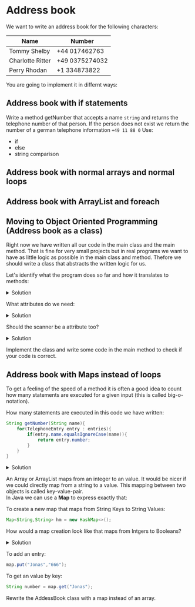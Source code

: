 # Address book

We want to write an address book for the following characters: 

Name | Number
-----|-------
Tommy Shelby|+44 017462763
Charlotte Ritter|+49 0375274032
Perry Rhodan | +1 334873822

You are going to implement it in differnt ways:

## Address book with if statements

Write a method getNumber that accepts a name `string` and returns the telephone number of that person. If the person does not exist we return the number of a german telephone information `+49 11 88 0`
Use: 
- if
- else
- string comparison


## Address book with normal arrays and normal loops
## Address book with ArrayList and foreach
## Moving to Object Oriented Programming (Address book as a class)
Right now we have written all our code in the main class and the main method. That is fine for very small projects but in real programs we want to have as little logic as possible in the main class and method. Thefore we should write a class that abstracts the written logic for us.

Let's identify what the program does so far and how it translates to methods:
<details>
  <summary>Solution</summary>
  
- add a contact => `void addContact(TelephoneEntry)`
- get a number via a name => `String getNumber(String name)`
</details>

What attributes do we need: 
<details>
  <summary>Solution</summary>
- `ArrayList<TelephoneEntry> entries`
</details>



Should the scanner be a attribute too?
<details>
  <summary>Solution</summary>
  No every class (and every method) should only deal with exactly one thing. Our class allready deals with storing data, therefore it should not care about where the data comes from.
</details>


Implement the class and write some code in the main method to check if your code is correct.


## Address book with Maps instead of loops
To get a feeling of the speed of a method it is often a good idea to count how many statements are executed for a given input (this is called big-o-notation).

How many statements are executed in this code we have written:

```java
String getNumber(String name){
    for(TelephoneEntry entry : entries){
    	if(entry.name.equalsIgnoreCase(name)){
    		return entry.number;
    	}
    }
}
```

<details>
  <summary>Solution</summary>
	If the name we are seaching for is at the end of the list we are have to search the complete list. Right now this is not so bad because we only have a few entries but if we want to do a phone book for all germans it might get slow.
</details>

An Array or ArrayList maps from an integer to an value. It would be nicer if we could directly map from a string to a value. This mapping between two objects is called key-value-pair.  
In Java we can use a **Map** to express exactly that:

To create a new map that maps from String Keys to String Values:

```java
Map<String,String> hm = new HashMap<>(); 
```

How would a map creation look like that maps from Intgers to Booleans?
<details>
  <summary>Solution</summary>
  
```java
Map<Integer,Boolean> hm = new HashMap<>(); 
```
</details>

To add an entry:

```java
map.put("Jonas","666");  
```
 
To get an value by key:

```java
String number = map.get("Jonas");  
```

Rewrite the AddessBook class with a map instead of an array.







